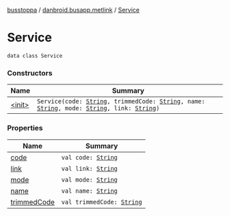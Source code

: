 [busstoppa](../../index.md) / [danbroid.busapp.metlink](../index.md) / [Service](./index.md)

# Service

`data class Service`

### Constructors

| Name | Summary |
|---|---|
| [&lt;init&gt;](-init-.md) | `Service(code: `[`String`](https://kotlinlang.org/api/latest/jvm/stdlib/kotlin/-string/index.html)`, trimmedCode: `[`String`](https://kotlinlang.org/api/latest/jvm/stdlib/kotlin/-string/index.html)`, name: `[`String`](https://kotlinlang.org/api/latest/jvm/stdlib/kotlin/-string/index.html)`, mode: `[`String`](https://kotlinlang.org/api/latest/jvm/stdlib/kotlin/-string/index.html)`, link: `[`String`](https://kotlinlang.org/api/latest/jvm/stdlib/kotlin/-string/index.html)`)` |

### Properties

| Name | Summary |
|---|---|
| [code](code.md) | `val code: `[`String`](https://kotlinlang.org/api/latest/jvm/stdlib/kotlin/-string/index.html) |
| [link](link.md) | `val link: `[`String`](https://kotlinlang.org/api/latest/jvm/stdlib/kotlin/-string/index.html) |
| [mode](mode.md) | `val mode: `[`String`](https://kotlinlang.org/api/latest/jvm/stdlib/kotlin/-string/index.html) |
| [name](name.md) | `val name: `[`String`](https://kotlinlang.org/api/latest/jvm/stdlib/kotlin/-string/index.html) |
| [trimmedCode](trimmed-code.md) | `val trimmedCode: `[`String`](https://kotlinlang.org/api/latest/jvm/stdlib/kotlin/-string/index.html) |
